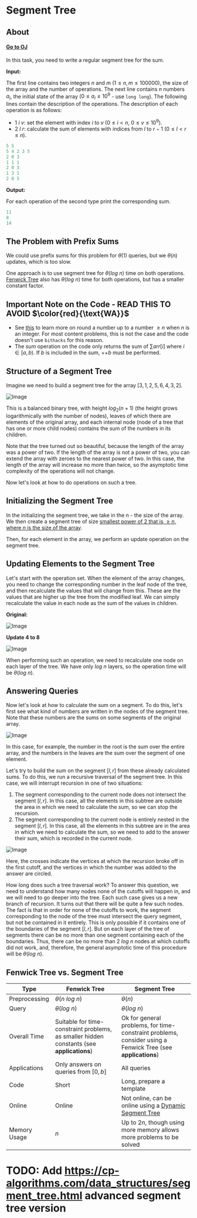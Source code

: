 # Segment Tree

## About

#### **[Go to OJ](https://codeforces.com/edu/course/2/lesson/4/1/practice/contest/273169/problem/A)**

In this task, you need to write a regular segment tree for the sum.

**Input:**

The first line contains two integers $n$ and $m$ ($1 \leq n, m \leq 100000$), the size of the array and the number of operations. The next line contains $n$ numbers $a_i$, the initial state of the array ($0 \leq a_i \leq 10^9$ - use `long long`). The following lines contain the description of the operations. The description of each operation is as follows:

-   $1 \ i \ v$: set the element with index $i$ to $v$ ($0 \leq i < n$, $0 \leq v \leq 10^9$).
-   $2 \ l \ r$: calculate the sum of elements with indices from $l$ to $r - 1$ ($0 \leq l < r \leq n$).

```python
5 5
5 4 2 3 5
2 0 3
1 1 1
2 0 3
1 3 1
2 0 5
```

**Output:**

For each operation of the second type print the corresponding sum.

```python
11
8
14
```

## The Problem with Prefix Sums

We could use prefix sums for this problem for $\theta(1)$ queries, but we $\theta(n)$ updates, which is too slow.

One approach is to use segment tree for $\theta(log \ n)$ time on both operations. [Fenwick Tree](../fenwick-tree/README.md) also has $\theta(log \ n)$ time for both operations, but has a smaller constant factor.

## **Important Note on the Code - READ THIS TO AVOID $\color{red}{\text{WA}}$**

-   See [this](https://graphics.stanford.edu/~seander/bithacks.html#RoundUpPowerOf2) to learn more on round a number up to a number $\geq n$ when $n$ is an integer. For most content problems, this is not the case and the code doesn't use `bithacks` for this reason.
-   The $sum$ operation on the code only returns the sum of $\sum arr[i] \text{ where } i \in [a, b)$. If $b$ is included in the sum, $\text{++}b$ must be performed.

## Structure of a Segment Tree

Imagine we need to build a segment tree for the array $[3, 1, 2, 5, 6, 4, 3, 2]$.

![Image](./images/1.png)

This is a balanced binary tree, with height $log_2(n + 1)$ (the height grows logarithmically with the number of nodes), leaves of which there are elements of the original array, and each internal node (node of a tree that has one or more child nodes) contains the sum of the numbers in its children.

Note that the tree turned out so beautiful, because the length of the array was a power of two. If the length of the array is not a power of two, you can extend the array with zeroes to the nearest power of two. In this case, the length of the array will increase no more than twice, so the asymptotic time complexity of the operations will not change.

Now let's look at how to do operations on such a tree.

## Initializing the Segment Tree

In the initializing the segment tree, we take in the $n$ - the size of the array. We then create a segment tree of size [smallest power of $2$ that is $\geq n$, where $n$ is the size of the array](https://www.geeksforgeeks.org/smallest-power-of-2-greater-than-or-equal-to-n/).

Then, for each element in the array, we perform an update operation on the segment tree.

## Updating Elements to the Segment Tree

Let's start with the operation set. When the element of the array changes, you need to change the corresponding number in the leaf node of the tree, and then recalculate the values ​​that will change from this. These are the values ​​that are higher up the tree from the modified leaf. We can simply recalculate the value in each node as the sum of the values ​​in children.

**Original:**

![Image](./images/1.png)

**Update $4$ to $8$**

![Image](./images/2.png)

When performing such an operation, we need to recalculate one node on each layer of the tree. We have only $log \ n$ layers, so the operation time will be $\theta(log \ n)$.

## Answering Queries

Now let's look at how to calculate the sum on a segment. To do this, let's first see what kind of numbers are written in the nodes of the segment tree. Note that these numbers are the sums on some segments of the original array.

![Image](./images/3.png)

In this case, for example, the number in the root is the sum over the entire array, and the numbers in the leaves are the sum over the segment of one element.

Let's try to build the sum on the segment $[l, r]$ from these already calculated sums. To do this, we run a recursive traversal of the segment tree. In this case, we will interrupt recursion in one of two situations:

1. The segment corresponding to the current node does not intersect the segment $[l, r]$. In this case, all the elements in this subtree are outside the area in which we need to calculate the sum, so we can stop the recursion.
2. The segment corresponding to the current node is entirely nested in the segment $[l, r]$. In this case, all the elements in this subtree are in the area in which we need to calculate the sum, so we need to add to the answer their sum, which is recorded in the current node.

![Image](./images/4.png)

Here, the crosses indicate the vertices at which the recursion broke off in the first cutoff, and the vertices in which the number was added to the answer are circled.

How long does such a tree traversal work? To answer this question, we need to understand how many nodes none of the cutoffs will happen in, and we will need to go deeper into the tree. Each such case gives us a new branch of recursion. It turns out that there will be quite a few such nodes. The fact is that in order for none of the cutoffs to work, the segment corresponding to the node of the tree must intersect the query segment, but not be contained in it entirely. This is only possible if it contains one of the boundaries of the segment $[l, r]$. But on each layer of the tree of segments there can be no more than one segment containing each of the boundaries. Thus, there can be no more than $2 \ log \ n$ nodes at which cutoffs did not work, and, therefore, the general asymptotic time of this procedure will be $\theta(log \ n)$.

## Fenwick Tree vs. Segment Tree

| Type          | Fenwick Tree                                                                              | Segment Tree                                                                                                                                                   |
| ------------- | ----------------------------------------------------------------------------------------- | -------------------------------------------------------------------------------------------------------------------------------------------------------------- |
| Preprocessing | $\theta(n \ log \ n)$                                                                     | $\theta(n)$                                                                                                                                                    |
| Query         | $\theta(log \ n)$                                                                         | $\theta(log \ n)$                                                                                                                                              |
| Overall Time  | Suitable for time-constraint problems, as smaller hidden constants (see **applications**) | Ok for general problems, for time-constraint problems, consider using a Fenwick Tree (see **applications**)                                                    |
| Applications  | Only answers on queries from $[0, b]$                                                     | All queries                                                                                                                                                    |
| Code          | Short                                                                                     | Long, prepare a template                                                                                                                                       |
| Online        | Online                                                                                    | Not online, can be online using a [Dynamic Segment Tree](https://www.geeksforgeeks.org/dynamic-segment-trees-online-queries-for-range-sum-with-point-updates/) |
| Memory Usage  | $n$                                                                                       | Up to $2n$, though using more memory allows more problems to be solved                                                                                         |

# TODO: Add https://cp-algorithms.com/data_structures/segment_tree.html advanced segment tree version
